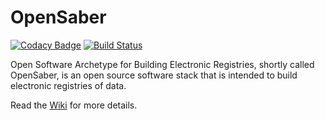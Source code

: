 
# OpenSaber

[![Codacy Badge](https://api.codacy.com/project/badge/Grade/7f8c1785b178411ab28490fb561dfb98)](https://www.codacy.com/app/steotia/open-saber?utm_source=github.com&utm_medium=referral&utm_content=project-sunbird/open-saber&utm_campaign=badger)
[![Build Status](https://travis-ci.org/project-sunbird/open-saber.svg?branch=master)](https://travis-ci.org/project-sunbird/open-saber)

Open Software Archetype for Building Electronic Registries, shortly called OpenSaber, is an open source software stack that is intended to build electronic registries of data. 

Read the [Wiki](https://github.com/project-sunbird/open-saber/wiki) for more details.
